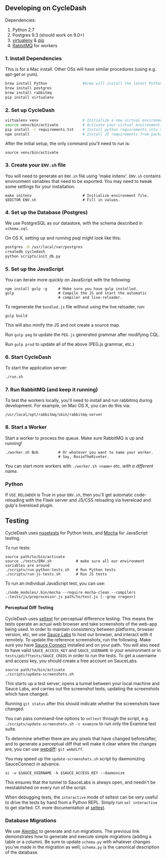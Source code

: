 ## Developing on CycleDash

Dependencies:

1. Python 2.7
2. Postgres 9.3 (should work on 9.0+)
3. [virtualenv](http://virtualenv.readthedocs.org/en/latest/) &
   [pip](https://pip.pypa.io/en/latest/quickstart.html)
4. [RabbitMQ](http://www.rabbitmq.com/) for workers


### 1. Install Dependencies

This is for a Mac install. Other OSs will have similar procedures (using e.g. apt-get or yum).

```bash
brew install Python                #brew will install the latest Python 2.7.9, which includes pip
brew install postgres
brew install rabbitmq
pip install virtualenv
```


### 2. Set up CycleDash

```bash
virtualenv venv                    # Initialize a new virtual environment.
source venv/bin/activate           # Activate your virtual environment.
pip install -r requirements.txt    # Install python requirements into virtualenv
npm install                        # Install JS requirements from package.json
```

After the initial setup, the only command you'll need to run is:
```
source venv/bin/activate
```


### 3. Create your `ENV.sh` file

You will need to generate an `ENV.sh` file using 'make initenv'. `ENV.sh` contains environment variables that need to be exported. You may need to tweak some settings for your installation.

```
make initenv                       # Initialize environment file.
$EDITOR ENV.sh                     # Fill in values.
```


### 4. Set up the Database (Postgres)

We use PostgreSQL as our datastore, with the schema described in `schema.sql`.

On OS X, setting up and running psql might look like this:

```bash
postgres -D /usr/local/var/postgres
createdb cycledash
python scripts/init_db.py
```


### 5. Set up the JavaScript

You can iterate more quickly on JavaScript with the following:

```
npm install gulp -g     # Make sure you have gulp installed.
gulp                    # Compile the JS and start the automatic
                        # compiler and live-reloader.
```

To regenerate the `bundled.js` file without using the live reloader, run:

```
gulp build
```

This will also minify the JS and not create a source map.

Run `gulp peg` to update the `PEG.js` generated grammar after modifying CQL.

Run `gulp prod` to update all of the above (PEG.js grammar, etc.)


### 6. Start CycleDash

To start the application server:

```bash
./run.sh
```

### 7. Run RabbitMQ (and keep it running)

To test the workers locally, you'll need to install and run rabbitmq
during development. For example, on Mac OS X, you can do this via:

```
/usr/local/opt/rabbitmq/sbin/rabbitmq-server
```


### 8. Start a Worker

Start a worker to process the queue. Make sure RabbitMQ is up and running!

```
./worker.sh Bob         # Or whatever you want to name your worker.
                        # Say, RosieTheRiveter.
```

You can start more workers with `./worker.sh <name>` etc. *with a different
name*.


### Python

If `USE_RELOADER` is True in your `ENV.sh`, then you'll get automatic
code-reloading with the Flask server and JS/CSS reloading via livereload and
gulp's livereload plugin.


## Testing

CycleDash uses [nosetests](https://nose.readthedocs.org/en/latest/) for Python
tests, and [Mocha](http://mochajs.org/) for JavaScript testing.

To run tests:

```
source path/to/bin/activate
source ./tests/ENV.sh           # make sure all our environment variables are around
./scripts/run-python-tests.sh   # Run Python tests
./scripts/run-js-tests.sh       # Run JS tests
```

To run an individual JavaScript test, you can use:

```
./node_modules/.bin/mocha --require mocha-clean --compilers .:tests/js/preprocessor.js path/to/test.js [--grep <regex>]
```

#### Perceptual Diff Testing

CycleDash uses [seltest](https://github.com/hammerlab/seltest) for perceptual
difference testing. This means the tests operate an actual web browser and take
screenshots of the web-app being used. In order to maintain consistency between
platforms, browser version, etc, we use [Sauce Labs](http://saucelabs.com) to
host our browser, and interact with it remotely. To update the reference
screenshots, run the following. Make sure you have
[Sauce Connect](https://docs.saucelabs.com/reference/sauce-connect/) installed
and on your path. You will also need to have valid `SAUCE_ACCESS_KEY` and
`SAUCE_USERNAME` in your environment or in `tests/pdifftests/SAUCE_CREDS` in
order to run the tests. To get a username and access key, you should create a
free account on SauceLabs.


```
source path/to/bin/activate
./scripts/update-screenshots.sh
```

This starts up a test server, opens a tunnel between your local machine and
Sauce Labs, and carries out the screenshot tests, updating the screenshots which
have changed.

Running `git status` after this should indicate whether the screenshots have
changed.

You can pass command-line options to `seltest` through the script,
e.g. `./scripts/update-screenshots.sh -c examine` to run only the Examine test
suite.

To determine whether there are any pixels that have changed before/after, and to
generate a perceptual diff that will make it clear where the changes are, you
can use [webdiff](https://github.com/danvk/webdiff): `git webdiff`.

You may speed up the `update-screenshots.sh` script by daemonizing SauceConnect
in advance.

```
sc -u $SAUCE_USERNAME -k $SAUCE_ACCESS_KEY --daemonize
```

This ensures that the tunnel to SauceLabs is always open, and needn't be
reestablished on every run of the script.

When debugging tests, the `interactive` mode of seltest can be very useful
to drive the tests by hand from a Python REPL. Simply run `sel interactive`
to get started. Cf. more documentation at [seltest](https://github.com/ihodes/seltest).


### Database Migrations

We use
[Alembic](https://alembic.readthedocs.org/en/rel_0_7/tutorial.html#running-our-first-migration)
to generate and run migrations. The previous link demonstrates how to generate
and execute simple migrations (adding a table or a column). Be sure to update
`schema.py` with whatever changes you've made in the migration as well;
`schema.py` is the canonical description of the database.
